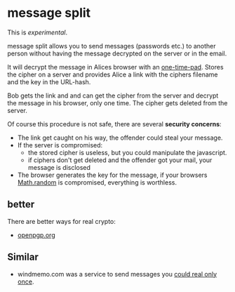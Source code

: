 # message split

This is _experimental_.

message split allows you to send messages (passwords etc.) to another person without having the message decrypted on the server or in the email.

It will decrypt the message in Alices browser with an [one-time-pad](https://en.wikipedia.org/wiki/One-time_pad).
Stores the cipher on a server and provides Alice a link with the ciphers filename and the key in the URL-hash.

Bob gets the link and and can get the cipher from the server and decrypt the message in his browser, only one time.
The cipher gets deleted from the server.


Of course this procedure is not safe, there are several __security concerns__: 

* The link get caught on his way, the offender could steal your message. 
* If the server is compromised: 
  * the stored cipher is useless, but you could manipulate the javascript.
  * if ciphers don't get deleted and the offender got your mail, your message is disclosed   
* The browser generates the key for the message, if your browsers [Math.random](https://developer.mozilla.org/de/docs/Web/JavaScript/Reference/Global_Objects/Math/math.random) is compromised, everything is worthless.



## better 

There are better ways for real crypto:

* [openpgp.org](https://www.openpgp.org)


## Similar

* windmemo.com was a service to send messages you [could real only once](https://www.sebastian-kraus.com/windmemo-nur-der-erste-kann-es-lesen/).